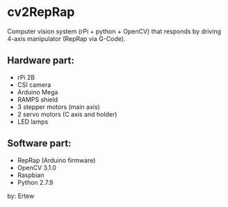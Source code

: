 # cv2RepRap
Computer vision system (rPi + python + OpenCV) that responds by driving 4-axis manipulator (RepRap via G-Code). 

Hardware part: 
-
- rPi 2B
- CSI camera
- Arduino Mega
- RAMPS shield
- 3 stepper motors (main axis)
- 2 servo motors (C axis and holder)
- LED lamps

Software part: 
- 
- RepRap (Arduino firmware)
- OpenCV 3.1.0
- Raspbian
- Python 2.7.9

by: Ertew

